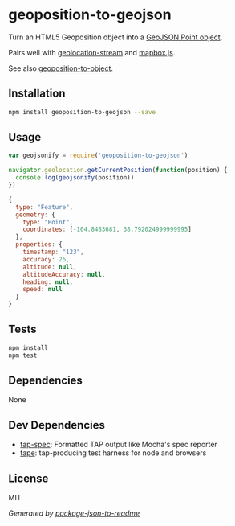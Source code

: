 # geoposition-to-geojson

Turn an HTML5 Geoposition object into a [GeoJSON Point object](http://www.macwright.org/2015/03/23/geojson-second-bite.html#features).

Pairs well with [geolocation-stream](https://ghub.io/geolocation-stream) and
[mapbox.js](https://www.mapbox.com/mapbox.js/example/v1.0.0/load-geojson/).

See also [geoposition-to-object](https://github.com/zeke/geoposition-to-object).

## Installation

```sh
npm install geoposition-to-geojson --save
```

## Usage

```js
var geojsonify = require('geoposition-to-geojson')

navigator.geolocation.getCurrentPosition(function(position) {
  console.log(geojsonify(position))
})

{
  type: "Feature",
  geometry: {
    type: "Point",
    coordinates: [-104.8483681, 38.792024999999995]
  },
  properties: {
    timestamp: "123",
    accuracy: 26,
    altitude: null,
    altitudeAccuracy: null,
    heading: null,
    speed: null
  }
}
```

## Tests

```sh
npm install
npm test
```

## Dependencies

None

## Dev Dependencies

- [tap-spec](https://github.com/scottcorgan/tap-spec): Formatted TAP output like Mocha&#39;s spec reporter
- [tape](https://github.com/substack/tape): tap-producing test harness for node and browsers

## License

MIT

_Generated by [package-json-to-readme](https://github.com/zeke/package-json-to-readme)_
